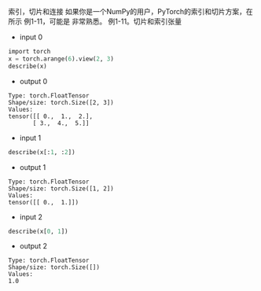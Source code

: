 索引，切片和连接
如果你是一个NumPy的用户，PyTorch的索引和切片方案，在所示
例1-11，可能是
非常熟悉。
例1-11。切片和索引张量

- input 0
```python
import torch
x = torch.arange(6).view(2, 3)
describe(x)
```
- output 0
```
Type: torch.FloatTensor
Shape/size: torch.Size([2, 3])
Values:
tensor([[ 0.,  1.,  2.],
       [ 3.,  4.,  5.]]
```
 - input 1
 ```python
 describe(x[:1, :2])
 ```
 - output 1
 ```
 Type: torch.FloatTensor
Shape/size: torch.Size([1, 2])
Values:
tensor([[ 0.,  1.]])
 ```
 - input 2
 ```python
 describe(x[0, 1])
 ```
 - output 2
 ```
 Type: torch.FloatTensor
Shape/size: torch.Size([])
Values:
1.0
 ```
